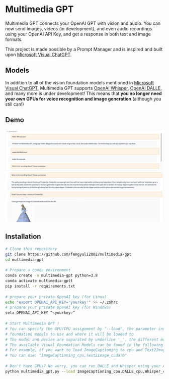 # Multimedia GPT

Multimedia GPT connects your OpenAI GPT with vision and audio. You can now send images, videos (in development), and even audio recordings using your OpenAI API Key, and get a response in both text and image formats. 

This project is made possible by a Prompt Manager and is inspired and built upon [Microsoft Visual ChatGPT](https://github.com/microsoft/visual-chatgpt). 

## Models
In addition to all of the vision foundation models mentioned in [Microsoft Visual ChatGPT](https://github.com/microsoft/visual-chatgpt), Multimedia GPT supports [OpenAI Whisper](https://openai.com/research/whisper), [OpenAI DALLE](https://openai.com/blog/dall-e-api-now-available-in-public-beta), and many more is under development! This means that **you no longer need your own GPUs for voice recognition and image generation** (although you still can!)

## Demo 
![](./public/demo-1.jpg)
![](./public/demo-2.jpg)


## Installation

```bash
# Clone this repository
git clone https://github.com/fengyuli2002/multimedia-gpt
cd multimedia-gpt

# Prepare a conda environment
conda create -n multimedia-gpt python=3.8
conda activate multimedia-gptt
pip install -r requirements.txt

# prepare your private OpenAI key (for Linux)
echo "export OPENAI_API_KEY='yourkey'" >> ~/.zshrc
# prepare your private OpenAI key (for Windows)
setx OPENAI_API_KEY “<yourkey>”

# Start Multimedia GPT !
# You can specify the GPU/CPU assignment by "--load", the parameter indicates which 
# foundation models to use and where it will be loaded to
# The model and device are separated by underline '_', the different models are separated by comma ','
# The available Visual Foundation Models can be found in the following table
# For example, if you want to load ImageCaptioning to cpu and Text2Image to cuda:0
# You can use: "ImageCaptioning_cpu,Text2Image_cuda:0"

# Don't have GPUs? No worry, you can run DALLE and Whisper using your API key!
python multimedia_gpt.py --load ImageCaptioning_cpu,DALLE_cpu,Whisper_cpu                     
```
